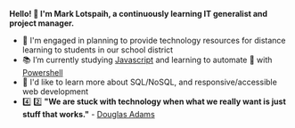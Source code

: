 **Hello! 👋 I'm Mark Lotspaih, a continuously learning IT generalist and project manager.**

- :hammer: I'm engaged in planning to provide technology resources for distance learning to students in our school district
- :books: I’m currently studying [Javascript](https://www.oreilly.com/library/view/javascript-the-definitive/9781491952016/) and learning to automate :robot: with [Powershell](https://nostarch.com/powershellsysadmins)
- :thought_balloon: I'd like to learn more about SQL/NoSQL, and responsive/accessible web development
- :four: :two: **"We are stuck with technology when what we really want is just stuff that works."** - [Douglas Adams](https://douglasadams.com/)

